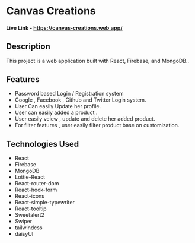 # Canvas Creations
#### Live Link - https://canvas-creations.web.app/
## Description
This project is a web application built with React, Firebase, and MongoDB..

## Features
- Password based Login / Registration system
- Google , Facebook , Github and Twitter Login system.
- User Can easily Update her profile.
- User can easily added a product .
- User easily veiew , update and delete her added product.
- For filter features , user easily filter product base on customization.

## Technologies Used
- React
- Firebase
- MongoDB
- Lottie-React
- React-router-dom
- React-hook-form
- React-icons
- React-simple-typewriter
- React-tooltip
- Sweetalert2
- Swiper
- tailwindcss
- daisyUI

